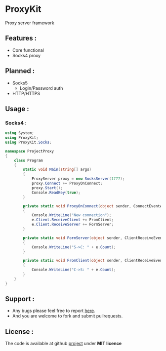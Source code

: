 ProxyKit
=================================

Proxy server framework

## Features :

- Core functional
- Socks4 proxy

## Planned :

- Socks5
    - Login/Password auth
- HTTP/HTTPS

## Usage :

### Socks4 :

```csharp
using System;
using ProxyKit;
using ProxyKit.Socks;

namespace ProjectProxy
{
    class Program
    {
        static void Main(string[] args)
        {
            ProxyServer proxy = new SocksServer(1777);
            proxy.Connect += ProxyOnConnect;
            proxy.Start();
            Console.ReadKey(true);
        }

        private static void ProxyOnConnect(object sender, ConnectEventArgs e)
        {
            Console.WriteLine("New connection");
            e.Client.ReceiveClient += FromClient;
            e.Client.ReceiveServer += FormServer;
        }

        private static void FormServer(object sender, ClientReceiveEventArgs e)
        {
            Console.WriteLine("S->C: " + e.Count);
        }

        private static void FromClient(object sender, ClientReceiveEventArgs e)
        {
            Console.WriteLine("C->S: " + e.Count);
        }
    }
}
```


## Support :

- Any bugs please feel free to report [here][issue].
- And you are welcome to fork and submit pullrequests.


## License :

The code is available at github [project][home] under **MIT licence**

 [home]: https://github.com/AlexYukikaze/ProxiKit
 [issue]: https://github.com/AlexYukikaze/ProxiKit/issues
